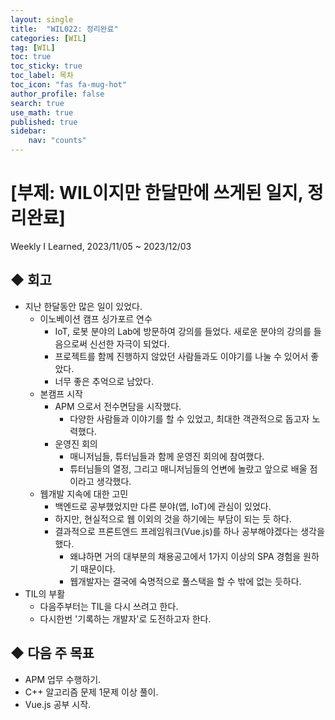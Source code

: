 ```yaml
---
layout: single
title:  "WIL022: 정리완료"
categories: [WIL]
tag: [WIL] 
toc: true
toc_sticky: true
toc_label: 목차
toc_icon: "fas fa-mug-hot"
author_profile: false
search: true
use_math: true
published: true
sidebar:
    nav: "counts"
---
```


# [부제: WIL이지만 한달만에 쓰게된 일지, 정리완료]
Weekly I Learned, 2023/11/05 ~ 2023/12/03
    

## ◆ 회고
- 지난 한달동안 많은 일이 있었다.
  - 이노베이션 캠프 싱가포르 연수
    - IoT, 로봇 분야의 Lab에 방문하여 강의를 들었다. 새로운 분야의 강의를 들음으로써 신선한 자극이 되었다.
    - 프로젝트를 함께 진행하지 않았던 사람들과도 이야기를 나눌 수 있어서 좋았다.
    - 너무 좋은 추억으로 남았다.
  - 본캠프 시작
    - APM 으로서 전수면담을 시작했다.
      - 다양한 사람들과 이야기를 할 수 있었고, 최대한 객관적으로 돕고자 노력했다.
    - 운영진 회의
      - 매니저님들, 튜터님들과 함께 운영진 회의에 참여했다.
      - 튜터님들의 열정, 그리고 매니저님들의 언변에 놀랐고 앞으로 배울 점이라고 생각했다.
  - 웹개발 지속에 대한 고민
    - 백엔드로 공부했었지만 다른 분야(앱, IoT)에 관심이 있었다.
    - 하지만, 현실적으로 웹 이외의 것을 하기에는 부담이 되는 듯 하다.
    - 결과적으로 프론트엔드 프레임워크(Vue.js)를 하나 공부해야겠다는 생각을 했다. 
      - 왜냐하면 거의 대부분의 채용공고에서 1가지 이상의 SPA 경험을 원하기 때문이다. 
      - 웹개발자는 결국에 숙명적으로 풀스택을 할 수 밖에 없는 듯하다.
- TIL의 부활
  - 다음주부터는 TIL을 다시 쓰려고 한다.
  - 다시한번 '기록하는 개발자'로 도전하고자 한다.


## ◆ 다음 주 목표
- APM 업무 수행하기.
- C++ 알고리즘 문제 1문제 이상 풀이.
- Vue.js 공부 시작.